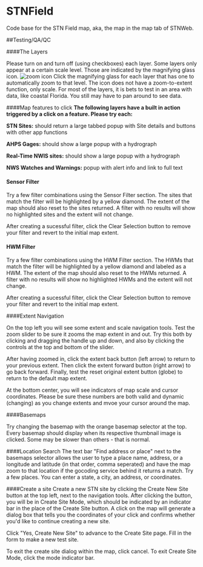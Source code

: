 # STNField
Code base for the STN Field map, aka, the map in the map tab of STNWeb.


##Testing/QA/QC 

####The Layers
 
Please turn on and turn off (using checkboxes) each layer. Some layers only appear at a certain scale level. Those are indicated by the magnifying glass icon. ![zoom icon](https://raw.githubusercontent.com/USGS-WiM/STNField/master/images/zoom.gif)   Click the magnifying glass for each layer that has one to automatically zoom to that level. The icon does not have a zoom-to-extent function, only scale. For most of the layers, it is bets to test in an area with data, like coastal Florida. You still may have to pan around to see data. 

####Map features to click
**The following layers have a built in action triggered by a click on a feature. Please try each:**

**STN Sites:** should return a large tabbed popup with Site details and buttons with other app functions

**AHPS Gages:** should show a large popup with a hydrograph

**Real-Time NWIS sites:** should show a large popup with a hydrograph 

**NWS Watches and Warnings:** popup with alert info and link to full text


#### Sensor Filter

Try a few filter combinations using the Sensor Filter section. The sites that match the filter will be highlighted by a yellow diamond. The extent of the map should also reset to the sites returned. A filter with no results will show no highlighted sites and the extent will not change. 

After creating a sucessful filter, click the Clear Selection button to remove your filter and revert to the initial map extent. 

#### HWM Filter

Try a few filter combinations using the HWM Filter section. The HWMs that match the filter will be highlighted by a yellow diamond and labeled as a HWM.  The extent of the map should also reset to the HWMs returned. A filter with no results will show no highlighted HWMs and the extent will not change. 

After creating a sucessful filter, click the Clear Selection button to remove your filter and revert to the initial map extent. 

####Extent Navigation

On the top left you will see some extent and scale navigation tools. Test the zoom slider to be sure it zooms the map extent in and out. Try this both by clicking and dragging the handle up and down, and also by clicking the controls at the top and bottom of the slider. 

After having zoomed in, click the extent back button (left arrow) to return to your previous extent. Then click the extent forward button (right arrow) to go back forward. Finally, test the reset original extent button (globe) to return to the default map extent.

At the bottom center, you will see indicators of map scale and cursor coordinates. Please be sure these numbers are both valid and dynamic (changing) as you change extents and mvoe your cursor around the map.


####Basemaps

Try changing the basemap with the orange basemap selector at the top. Every basemap should display when its respective thumbnail image is clicked. Some may be slower than others - that is normal. 

####Location Search
The text bar "Find address or place" next to the basemaps selector allows the user to type a place name, address, or a longitude and latitude (in that order, comma seperated) and have the map zoom to that location if the gocoding service behind it returns a match. Try a few places. You can enter a state, a city, an address, or coordinates. 

####Create a site
Create a new STN site by clicking the Create New Site button at the top left, next to the navigation tools. After clicking the button, you will be in Create Site Mode, which should be indicated by an indicator bar in the place of the Create Site button. A click on the map will generate a dialog box that tells you the coordinates of your click and confirms whether you'd like to continue creating a new site. 

Click "Yes, Create New Site" to advance to the Create Site page. Fill in the form to make a new test site. 

To exit the create site dialog within the map, click cancel. To exit Create Site Mode, click the mode indicator bar. 
